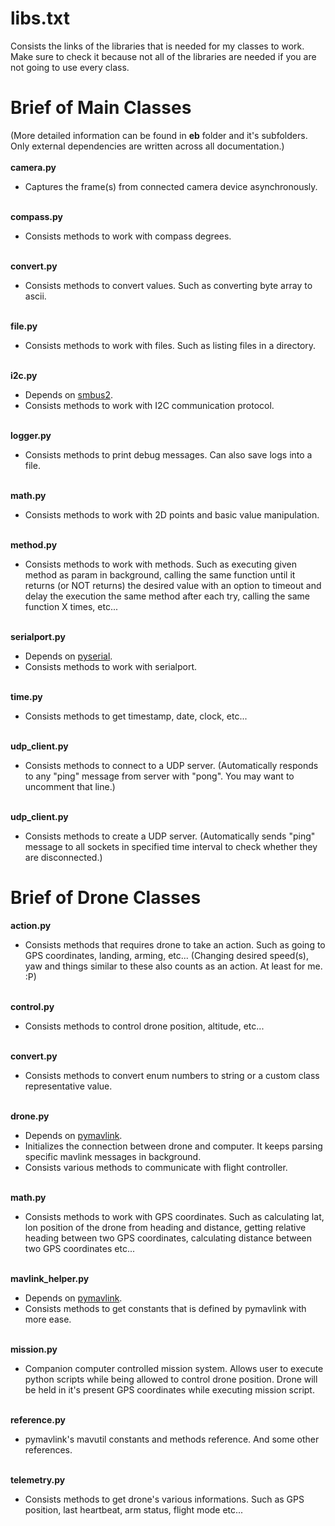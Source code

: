 # libs.txt
Consists the links of the libraries that is needed for my classes to work. Make sure to check it because not all of the libraries are needed if you are not going to use every class.

# Brief of Main Classes
(More detailed information can be found in <b>eb</b> folder and it's subfolders. Only external dependencies are written across all documentation.) 
<br><br>
<b>camera.py</b>

* Captures the frame(s) from connected camera device asynchronously.

<br>
<b>compass.py</b>

* Consists methods to work with compass degrees.

<br>
<b>convert.py</b>

* Consists methods to convert values. Such as converting byte array to ascii.

<br>
<b>file.py</b>

* Consists methods to work with files. Such as listing files in a directory.

<br>
<b>i2c.py</b>

* Depends on <a href="https://pypi.org/project/smbus2/">smbus2</a>.
* Consists methods to work with I2C communication protocol.

<br>
<b>logger.py</b>

* Consists methods to print debug messages. Can also save logs into a file.

<br>
<b>math.py</b>

* Consists methods to work with 2D points and basic value manipulation.

<br>
<b>method.py</b>

* Consists methods to work with methods. Such as executing given method as param in background, calling the same function until it returns (or NOT returns) the desired value with an option to timeout and delay the execution the same method after each try, calling the same function X times, etc...

<br>
<b>serialport.py</b>

* Depends on <a href="https://pypi.org/project/pyserial/">pyserial</a>.
* Consists methods to work with serialport.

<br>
<b>time.py</b>

* Consists methods to get timestamp, date, clock, etc...

<br>
<b>udp_client.py</b>

* Consists methods to connect to a UDP server. (Automatically responds to any "ping" message from server with "pong". You may want to uncomment that line.)

<br>
<b>udp_client.py</b>

* Consists methods to create a UDP server. (Automatically sends "ping" message to all sockets in specified time interval to check whether they are disconnected.)

# Brief of Drone Classes
<b>action.py</b>

* Consists methods that requires drone to take an action. Such as going to GPS coordinates, landing, arming, etc... (Changing desired speed(s), yaw and things similar to these also counts as an action. At least for me. :P)

<br>
<b>control.py</b>

* Consists methods to control drone position, altitude, etc...

<br>
<b>convert.py</b>

* Consists methods to convert enum numbers to string or a custom class representative value.

<br>
<b>drone.py</b>

* Depends on <a href="https://github.com/ArduPilot/pymavlink/">pymavlink</a>.
* Initializes the connection between drone and computer. It keeps parsing specific mavlink messages in background.
* Consists various methods to communicate with flight controller.

<br>
<b>math.py</b>

* Consists methods to work with GPS coordinates. Such as calculating lat, lon position of the drone from heading and distance, getting relative heading between two GPS coordinates, calculating distance between two GPS coordinates etc...

<br>
<b>mavlink_helper.py</b>

* Depends on <a href="https://github.com/ArduPilot/pymavlink/">pymavlink</a>.
* Consists methods to get constants that is defined by pymavlink with more ease.

<br>
<b>mission.py</b>

* Companion computer controlled mission system. Allows user to execute python scripts while being allowed to control drone position. Drone will be held in it's present GPS coordinates while executing mission script.

<br>
<b>reference.py</b>

* pymavlink's mavutil constants and methods reference. And some other references.

<br>
<b>telemetry.py</b>

* Consists methods to get drone's various informations. Such as GPS position, last heartbeat, arm status, flight mode etc...

<br>
